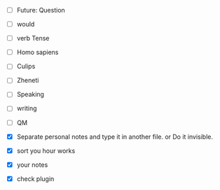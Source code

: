 
- [ ] Future: Question
- [ ] would
- [ ] verb Tense
- [ ] Homo sapiens
- [ ] Culips
- [ ] Zheneti
- [ ] Speaking
- [ ] writing
- [ ] QM

- [x] Separate personal notes and type it in another file. or Do it invisible. 
- [x] sort you hour works

- [x] your notes
- [x] check plugin 